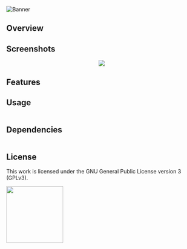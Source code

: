 ![Banner](https://s-christy.com/status-banner-service/conway/banner-slim.svg)

## Overview

## Screenshots

<p align="center">
  <img src="./res/screenshot.png" />
</p>

## Features

## Usage

```
```

## Dependencies

```
```

## License

This work is licensed under the GNU General Public License version 3 (GPLv3).

[<img src="https://s-christy.com/status-banner-service/GPLv3_Logo.svg" width="150" />](https://www.gnu.org/licenses/gpl-3.0.en.html)
